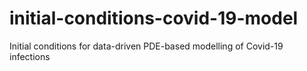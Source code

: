 # initial-conditions-covid-19-model
Initial conditions for data-driven PDE-based modelling of Covid-19 infections
